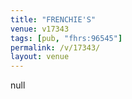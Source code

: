 ```yaml
---
title: "FRENCHIE'S"
venue: v17343
tags: [pub, "fhrs:96545"]
permalink: /v/17343/
layout: venue
---
```

null